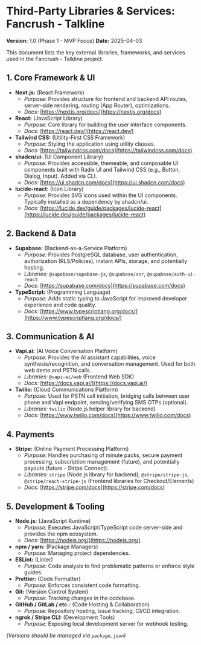 # Third-Party Libraries & Services: Fancrush - Talkline

**Version:** 1.0 (Phase 1 - MVP Focus)
**Date:** 2025-04-03

This document lists the key external libraries, frameworks, and services used in the Fancrush - Talkline project.

## 1. Core Framework & UI

* **Next.js:** (React Framework)
    * *Purpose:* Provides structure for frontend and backend API routes, server-side rendering, routing (App Router), optimizations.
    * *Docs:* [https://nextjs.org/docs](https://nextjs.org/docs)
* **React:** (JavaScript Library)
    * *Purpose:* Core library for building the user interface components.
    * *Docs:* [https://react.dev/](https://react.dev/)
* **Tailwind CSS:** (Utility-First CSS Framework)
    * *Purpose:* Styling the application using utility classes.
    * *Docs:* [https://tailwindcss.com/docs](https://tailwindcss.com/docs)
* **shadcn/ui:** (UI Component Library)
    * *Purpose:* Provides accessible, themeable, and composable UI components built with Radix UI and Tailwind CSS (e.g., Button, Dialog, Input). Added via CLI.
    * *Docs:* [https://ui.shadcn.com/docs](https://ui.shadcn.com/docs)
* **lucide-react:** (Icon Library)
    * *Purpose:* Provides SVG icons used within the UI components. Typically installed as a dependency by shadcn/ui.
    * *Docs:* [https://lucide.dev/guide/packages/lucide-react](https://lucide.dev/guide/packages/lucide-react)

## 2. Backend & Data

* **Supabase:** (Backend-as-a-Service Platform)
    * *Purpose:* Provides PostgreSQL database, user authentication, authorization (RLS/Policies), instant APIs, storage, and potentially hosting.
    * *Libraries:* `@supabase/supabase-js`, `@supabase/ssr`, `@supabase/auth-ui-react`
    * *Docs:* [https://supabase.com/docs](https://supabase.com/docs)
* **TypeScript:** (Programming Language)
    * *Purpose:* Adds static typing to JavaScript for improved developer experience and code quality.
    * *Docs:* [https://www.typescriptlang.org/docs/](https://www.typescriptlang.org/docs/)

## 3. Communication & AI

* **Vapi.ai:** (AI Voice Conversation Platform)
    * *Purpose:* Provides the AI assistant capabilities, voice synthesis/recognition, and conversation management. Used for both web demo and PSTN calls.
    * *Libraries:* `@vapi-ai/web` (Frontend Web SDK)
    * *Docs:* [https://docs.vapi.ai/](https://docs.vapi.ai/)
* **Twilio:** (Cloud Communications Platform)
    * *Purpose:* Used for PSTN call initiation, bridging calls between user phone and Vapi endpoint, sending/verifying SMS OTPs (optional).
    * *Libraries:* `twilio` (Node.js helper library for backend)
    * *Docs:* [https://www.twilio.com/docs](https://www.twilio.com/docs)

## 4. Payments

* **Stripe:** (Online Payment Processing Platform)
    * *Purpose:* Handles purchasing of minute packs, secure payment processing, subscription management (future), and potentially payouts (future - Stripe Connect).
    * *Libraries:* `stripe` (Node.js library for backend), `@stripe/stripe-js`, `@stripe/react-stripe-js` (Frontend libraries for Checkout/Elements)
    * *Docs:* [https://stripe.com/docs](https://stripe.com/docs)

## 5. Development & Tooling

* **Node.js:** (JavaScript Runtime)
    * *Purpose:* Executes JavaScript/TypeScript code server-side and provides the npm ecosystem.
    * *Docs:* [https://nodejs.org/](https://nodejs.org/)
* **npm / yarn:** (Package Managers)
    * *Purpose:* Managing project dependencies.
* **ESLint:** (Linter)
    * *Purpose:* Code analysis to find problematic patterns or enforce style guides.
* **Prettier:** (Code Formatter)
    * *Purpose:* Enforces consistent code formatting.
* **Git:** (Version Control System)
    * *Purpose:* Tracking changes in the codebase.
* **GitHub / GitLab / etc.:** (Code Hosting & Collaboration)
    * *Purpose:* Repository hosting, issue tracking, CI/CD integration.
* **ngrok / Stripe CLI:** (Development Tools)
    * *Purpose:* Exposing local development server for webhook testing.

*(Versions should be managed via `package.json`)*
